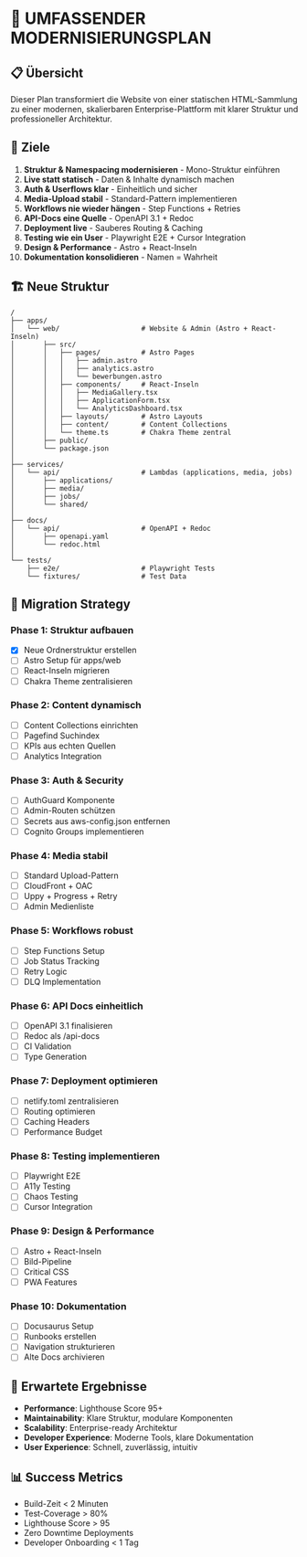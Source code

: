 # 🚀 UMFASSENDER MODERNISIERUNGSPLAN

## 📋 Übersicht

Dieser Plan transformiert die Website von einer statischen HTML-Sammlung zu einer modernen, skalierbaren Enterprise-Plattform mit klarer Struktur und professioneller Architektur.

## 🎯 Ziele

1. **Struktur & Namespacing modernisieren** - Mono-Struktur einführen
2. **Live statt statisch** - Daten & Inhalte dynamisch machen  
3. **Auth & Userflows klar** - Einheitlich und sicher
4. **Media-Upload stabil** - Standard-Pattern implementieren
5. **Workflows nie wieder hängen** - Step Functions + Retries
6. **API-Docs eine Quelle** - OpenAPI 3.1 + Redoc
7. **Deployment live** - Sauberes Routing & Caching
8. **Testing wie ein User** - Playwright E2E + Cursor Integration
9. **Design & Performance** - Astro + React-Inseln
10. **Dokumentation konsolidieren** - Namen = Wahrheit

## 🏗️ Neue Struktur

```
/
├── apps/
│   └── web/                    # Website & Admin (Astro + React-Inseln)
│       ├── src/
│       │   ├── pages/          # Astro Pages
│       │   │   ├── admin.astro
│       │   │   ├── analytics.astro
│       │   │   └── bewerbungen.astro
│       │   ├── components/     # React-Inseln
│       │   │   ├── MediaGallery.tsx
│       │   │   ├── ApplicationForm.tsx
│       │   │   └── AnalyticsDashboard.tsx
│       │   ├── layouts/        # Astro Layouts
│       │   ├── content/        # Content Collections
│       │   └── theme.ts        # Chakra Theme zentral
│       ├── public/
│       └── package.json
│
├── services/
│   └── api/                    # Lambdas (applications, media, jobs)
│       ├── applications/
│       ├── media/
│       ├── jobs/
│       └── shared/
│
├── docs/
│   └── api/                    # OpenAPI + Redoc
│       ├── openapi.yaml
│       └── redoc.html
│
└── tests/
    ├── e2e/                    # Playwright Tests
    └── fixtures/               # Test Data
```

## 🔄 Migration Strategy

### Phase 1: Struktur aufbauen
- [x] Neue Ordnerstruktur erstellen
- [ ] Astro Setup für apps/web
- [ ] React-Inseln migrieren
- [ ] Chakra Theme zentralisieren

### Phase 2: Content dynamisch
- [ ] Content Collections einrichten
- [ ] Pagefind Suchindex
- [ ] KPIs aus echten Quellen
- [ ] Analytics Integration

### Phase 3: Auth & Security
- [ ] AuthGuard Komponente
- [ ] Admin-Routen schützen
- [ ] Secrets aus aws-config.json entfernen
- [ ] Cognito Groups implementieren

### Phase 4: Media stabil
- [ ] Standard Upload-Pattern
- [ ] CloudFront + OAC
- [ ] Uppy + Progress + Retry
- [ ] Admin Medienliste

### Phase 5: Workflows robust
- [ ] Step Functions Setup
- [ ] Job Status Tracking
- [ ] Retry Logic
- [ ] DLQ Implementation

### Phase 6: API Docs einheitlich
- [ ] OpenAPI 3.1 finalisieren
- [ ] Redoc als /api-docs
- [ ] CI Validation
- [ ] Type Generation

### Phase 7: Deployment optimieren
- [ ] netlify.toml zentralisieren
- [ ] Routing optimieren
- [ ] Caching Headers
- [ ] Performance Budget

### Phase 8: Testing implementieren
- [ ] Playwright E2E
- [ ] A11y Testing
- [ ] Chaos Testing
- [ ] Cursor Integration

### Phase 9: Design & Performance
- [ ] Astro + React-Inseln
- [ ] Bild-Pipeline
- [ ] Critical CSS
- [ ] PWA Features

### Phase 10: Dokumentation
- [ ] Docusaurus Setup
- [ ] Runbooks erstellen
- [ ] Navigation strukturieren
- [ ] Alte Docs archivieren

## 🎯 Erwartete Ergebnisse

- **Performance**: Lighthouse Score 95+
- **Maintainability**: Klare Struktur, modulare Komponenten
- **Scalability**: Enterprise-ready Architektur
- **Developer Experience**: Moderne Tools, klare Dokumentation
- **User Experience**: Schnell, zuverlässig, intuitiv

## 📊 Success Metrics

- Build-Zeit < 2 Minuten
- Test-Coverage > 80%
- Lighthouse Score > 95
- Zero Downtime Deployments
- Developer Onboarding < 1 Tag

